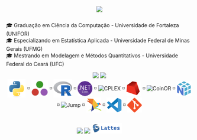 <h1 align="center">
  <a href="https://git.io/typing-svg">
    <img src="https://readme-typing-svg.herokuapp.com/?lines=E+ai,+Galera!+👋;Tudo+bem+com+vocês+?;Eu+sou+o+José+Victor+!&center=true&size=30">
  </a>
</h1>


🎓 Graduação em Ciência da Computação - Universidade de Fortaleza (UNIFOR) \
🎓 Especializando em Estatística Aplicada - Universidade Federal de Minas Gerais (UFMG) \
🎓 Mestrando em Modelagem e Métodos Quantitativos - Universidade Federal do Ceará (UFC)

<div align="center">
  <a href="https://github.com/josevictor"></a>
  <img height="180em" src="https://github-readme-stats.vercel.app/api?username=josevictor&show_icons=true&theme=tokyonight&include_all_commits=true&count_private=true"/>
  <img height="180em" src="https://github-readme-stats.vercel.app/api/top-langs/?username=josevictor&layout=compact&langs_count=7&theme=tokyonight"/>
</div>
    
<div align="center">
  <img align="center" alt="Python" height="50" width="50" src="https://raw.githubusercontent.com/devicons/devicon/master/icons/python/python-original.svg"/> ◽
  <img align="center" alt="Julia" height="45" width="45" src="https://raw.githubusercontent.com/devicons/devicon/master/icons/julia/julia-original.svg"/> ◽
  <img align="center" alt="Python" height="50" width="50" src="https://raw.githubusercontent.com/devicons/devicon/master/icons/r/r-original.svg"/> ◽ 
  <img align="center" alt="NetCore" height="40" width="40" src="https://github.com/josevictor/josevictor/blob/main/netcore-logo.png"/> ◽
  <img align="center" alt="CPLEX" height="40" width="40" src="https://downloadly.net/wp-content/uploads/2020/03/ILOG-CPLEX.png"/> ◽
  <img align="center" alt="Gurobi" height="40" width="40" src="https://github.com/josevictor/josevictor/blob/main/gurobi-logo.png?raw=true"/> ◽
  <img align="center" alt="CoinOR" height="50" width="50" src="https://www.coin-or.org/images/logo/COIN-OR_2c.png"/> ◽
  <img align="center" alt="Numpy" height="40" width="40" src="https://raw.githubusercontent.com/devicons/devicon/master/icons/numpy/numpy-original.svg"/> ◽
  <img align="center" alt="Jump" height="50" width="50" src="https://jump.dev/JuMP.jl/stable/assets/logo-dark.svg"/> ◽
  <img align="center" alt="Pyomo" height="40" width="40" src="https://github.com/josevictor/josevictor/blob/main/pyomo-logo.png?raw=true"/> ◽
  <img align="center" alt="VScode" height="40" width="40" src="https://raw.githubusercontent.com/devicons/devicon/master/icons/vscode/vscode-original.svg"/> ◽
  <img align="center" alt="Git" height="40" width="40" src="https://raw.githubusercontent.com/devicons/devicon/master/icons/git/git-original.svg"/>
</div>

##

<div align="center">
  <a href = "mailto:jose.victor@edu.unifor.br"><img src="https://img.shields.io/badge/-Gmail-%23333?style=for-the-badge&logo=gmail&logoColor=white" target="_blank"></a>
  <a href="https://www.linkedin.com/in/jos%C3%A9-victor-373511b3" target="_blank"><img src="https://img.shields.io/badge/-LinkedIn-%230077B5?style=for-the-badge&logo=linkedin&logoColor=white" target="_blank"></a>
  <a href="http://lattes.cnpq.br/8803375013496863" target="_blank"><img src="https://github.com/josevictor/josevictor/blob/main/lattes-menor-logo.png" target="_blank"></a> 
</div>
<!--

  https://cdn.gurobi.com/wp-content/plugins/hd_documentations/documentation/9.1/examples/img1.svg
  https://www.coin-or.org/wordpress/wp-content/uploads/2014/08/COINOR.png
  https://downloadly.net/wp-content/uploads/2020/03/ILOG-CPLEX.png
  http://images.squarespace-cdn.com/content/v1/5492d7f4e4b00040889988bd/1419973085209-9127JQ4DLEDQLNVH4FKT/PyomoNewBlueDense.png
  https://jump.dev/JuMP.jl/stable/assets/logo-dark.svg
**josevictor/josevictor** is a ✨ _special_ ✨ repository because its `README.md` (this file) appears on your GitHub profile.

Here are some ideas to get you started:

- 🔭 I’m currently working on ...
- 🌱 I’m currently learning ...
- 👯 I’m looking to collaborate on ...
- 🤔 I’m looking for help with ...
- 💬 Ask me about ...
- 📫 How to reach me: ...
- 😄 Pronouns: ...
- ⚡ Fun fact: ...
-->

